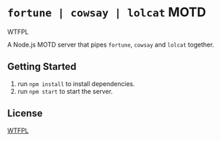 # `fortune | cowsay | lolcat` MOTD

<a href="http://www.wtfpl.net/"><img
       src="http://www.wtfpl.net/wp-content/uploads/2012/12/wtfpl-badge-4.png"
       width="80" height="15" alt="WTFPL" /></a>

A Node.js MOTD server that pipes `fortune`, `cowsay` and `lolcat` together.

## Getting Started
1. run `npm install` to install dependencies.
2. run `npm start` to start the server.

## License
[WTFPL](http://www.wtfpl.net/)
